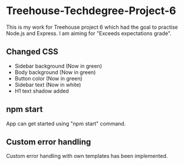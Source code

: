 # Treehouse-Techdegree-Project-6
This is my work for Treehouse project 6 which had the goal to practise Node.js and Express.
I am aiming for "Exceeds expectations grade".
## Changed CSS
- Sidebar background (Now in green)
- Body background (Now in green)
- Button color (Now in green)
- Sidebar text (Now in white)
- H1 text shadow added
## npm start
App can get started using "npm start" command.
## Custom error handling
Custom error handling with own templates has been implemented.